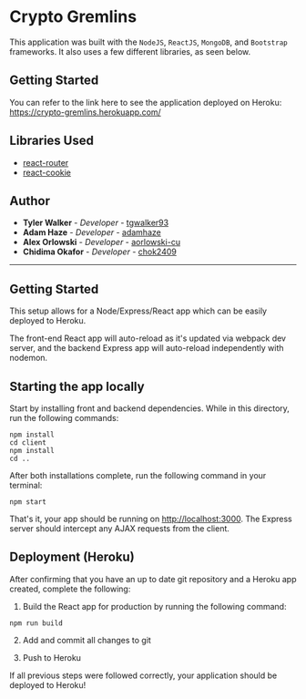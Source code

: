 # Crypto Gremlins

This application was built with the `NodeJS`, `ReactJS`, `MongoDB`, and `Bootstrap` frameworks. It also uses a few different libraries, as seen below.

## Getting Started

You can refer to the link here to see the application deployed on Heroku: https://crypto-gremlins.herokuapp.com/


## Libraries Used

* [react-router](https://www.npmjs.com/package/react-router) 
* [react-cookie](https://www.npmjs.com/package/universal-cookie)

## Author

* **Tyler Walker** - *Developer* - [tgwalker93](https://github.com/tgwalker93)
* **Adam Haze** - *Developer* - [adamhaze](https://github.com/adamhaze)
* **Alex Orlowski** - *Developer* - [aorlowski-cu](https://github.com/aorlowski-cu)
* **Chidima Okafor** - *Developer* - [chok2409](https://github.com/chok2409)



---
## Getting Started

This setup allows for a Node/Express/React app which can be easily deployed to Heroku.

The front-end React app will auto-reload as it's updated via webpack dev server, and the backend Express app will auto-reload independently with nodemon.

## Starting the app locally

Start by installing front and backend dependencies. While in this directory, run the following commands:

```
npm install
cd client
npm install
cd ..
```

After both installations complete, run the following command in your terminal:

```
npm start
```

That's it, your app should be running on <http://localhost:3000>. The Express server should intercept any AJAX requests from the client.

## Deployment (Heroku)

After confirming that you have an up to date git repository and a Heroku app created, complete the following:

1. Build the React app for production by running the following command:

```
npm run build
```

2. Add and commit all changes to git

3. Push to Heroku

If all previous steps were followed correctly, your application should be deployed to Heroku!
